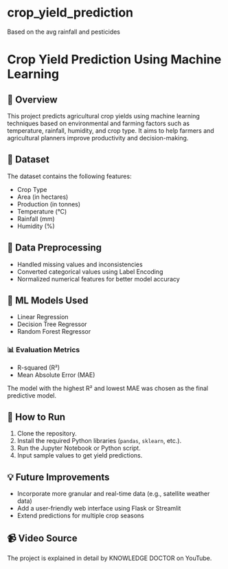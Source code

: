 # crop_yield_prediction
Based on the avg rainfall and pesticides 
# Crop Yield Prediction Using Machine Learning

## 🧠 Overview
This project predicts agricultural crop yields using machine learning techniques based on environmental and farming factors such as temperature, rainfall, humidity, and crop type. It aims to help farmers and agricultural planners improve productivity and decision-making.

## 📁 Dataset
The dataset contains the following features:
- Crop Type
- Area (in hectares)
- Production (in tonnes)
- Temperature (°C)
- Rainfall (mm)
- Humidity (%)

## 🧹 Data Preprocessing
- Handled missing values and inconsistencies
- Converted categorical values using Label Encoding
- Normalized numerical features for better model accuracy

## 🤖 ML Models Used
- Linear Regression
- Decision Tree Regressor
- Random Forest Regressor

### 📊 Evaluation Metrics
- R-squared (R²)
- Mean Absolute Error (MAE)

The model with the highest R² and lowest MAE was chosen as the final predictive model.

## 🚀 How to Run
1. Clone the repository.
2. Install the required Python libraries (`pandas`, `sklearn`, etc.).
3. Run the Jupyter Notebook or Python script.
4. Input sample values to get yield predictions.

## 💡 Future Improvements
- Incorporate more granular and real-time data (e.g., satellite weather data)
- Add a user-friendly web interface using Flask or Streamlit
- Extend predictions for multiple crop seasons

## 📹 Video Source
The project is explained in detail by KNOWLEDGE DOCTOR on YouTube.
